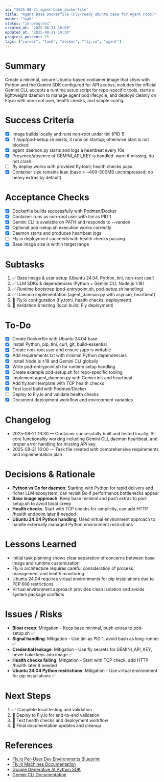 ```yaml
---
id: "2025-08-21-agent-base-dockerfile"
title: "Agent Base Dockerfile (Fly-ready Ubuntu base for Agent Pods)"
owner: "Jaak"
status: "in-progress"
created_at: "2025-08-21 16:00"
updated_at: "2025-08-21 19:30"
progress_percent: 75
tags: ["cursor", "task", "docker", "fly.io", "agent"]
---
```


# Summary
Create a minimal, secure Ubuntu-based container image that ships with Python and the Gemini SDK configured for API access, includes the official Gemini CLI, accepts a runtime setup script for repo-specific tools, starts a lightweight daemon to manage agent pod lifecycle, and deploys cleanly on Fly.io with non-root user, health checks, and simple config.

# Success Criteria
- [x] Image builds locally and runs non-root under tini (PID 1)
- [x] If /app/pod-setup.sh exists, it runs on startup; otherwise start is not blocked
- [x] agent_daemon.py starts and logs a heartbeat every 10s
- [x] Presence/absence of GEMINI_API_KEY is handled: warn if missing, do not crash
- [ ] fly deploy works with provided fly.toml; health checks pass
- [x] Container size remains lean (base ≤ ~400–500MB uncompressed; no heavy extras by default)

# Acceptance Checks
- [x] Dockerfile builds successfully with Podman/Docker
- [x] Container runs as non-root user with tini as PID 1
- [x] Gemini CLI is available on PATH and responds to --version
- [x] Optional pod-setup.sh execution works correctly
- [x] Daemon starts and produces heartbeat logs
- [ ] Fly.io deployment succeeds with health checks passing
- [x] Base image size is within target range

# Subtasks
1. ✅ Base image & user setup (Ubuntu 24.04, Python, tini, non-root user)
2. ✅ LLM SDKs & dependencies (Python + Gemini CLI, Node.js ≥18)
3. ✅ Runtime bootstrap (pod-entrypoint.sh, pod-setup.sh handling)
4. ✅ Daemon implementation (agent_daemon.py with asyncio, heartbeat)
5. 🔄 Fly.io configuration (fly.toml, health checks, deployment)
6. 🔄 Validation & testing (local build, Fly deployment)

# To-Do
- [x] Create Dockerfile with Ubuntu 24.04 base
- [x] Install Python, pip, tini, curl, git, build-essential
- [x] Create non-root user and ensure /app is writable
- [x] Add requirements.txt with minimal Python dependencies
- [x] Install Node.js ≥18 and Gemini CLI globally
- [x] Write pod-entrypoint.sh for runtime setup handling
- [x] Create example pod-setup.sh for repo-specific tooling
- [x] Implement agent_daemon.py with Gemini init and heartbeat
- [x] Add fly.toml template with TCP health checks
- [x] Test local build with Podman/Docker
- [ ] Deploy to Fly.io and validate health checks
- [x] Document deployment workflow and environment variables

# Changelog
- 2025-08-21 19:30 — Container successfully built and tested locally. All core functionality working including Gemini CLI, daemon heartbeat, and proper error handling for missing API key.
- 2025-08-21 16:00 — Task file created with comprehensive requirements and implementation plan

# Decisions & Rationale
- **Python vs Go for daemon**: Starting with Python for rapid delivery and richer LLM ecosystem; can revisit Go if performance bottlenecks appear
- **Base image approach**: Keep base minimal and push extras to pod-setup.sh to avoid bloat creep
- **Health checks**: Start with TCP checks for simplicity, can add HTTP /health endpoint later if needed
- **Ubuntu 24.04 Python handling**: Used virtual environment approach to handle externally managed Python environment restrictions

# Lessons Learned
- Initial task planning shows clear separation of concerns between base image and runtime customization
- Fly.io architecture requires careful consideration of process management and health monitoring
- Ubuntu 24.04 requires virtual environments for pip installations due to PEP 668 restrictions
- Virtual environment approach provides clean isolation and avoids system package conflicts

# Issues / Risks
- **Bloat creep**: Mitigation - Keep base minimal, push extras to pod-setup.sh ✅
- **Signal handling**: Mitigation - Use tini as PID 1, avoid bash as long-runner ✅
- **Credential leakage**: Mitigation - Use fly secrets for GEMINI_API_KEY, never bake keys into image ✅
- **Health checks failing**: Mitigation - Start with TCP check, add HTTP /health later if needed
- **Ubuntu 24.04 Python restrictions**: Mitigation - Use virtual environment for pip installations ✅

# Next Steps
1. ✅ Complete local testing and validation
2. 🔄 Deploy to Fly.io for end-to-end validation
3. 🔄 Test health checks and deployment workflow
4. 🔄 Final documentation updates and cleanup

# References
- [Fly.io Per-User Dev Environments Blueprint](https://fly.io/docs/blueprints/per-user-dev-environments/)
- [Fly.io Machines Documentation](https://fly.io/docs/machines/)
- [Google Generative AI Python SDK](https://ai.google.dev/docs/python_quickstart)
- [Gemini CLI Documentation](https://ai.google.dev/docs/gemini_cli)
